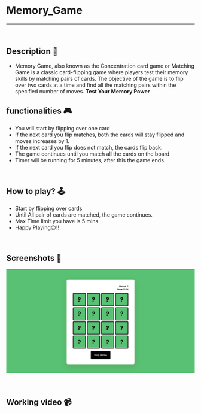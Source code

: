 # **Memory_Game** 

---

<br>

## **Description 📃**
- Memory Game, also known as the Concentration card game or Matching Game is a classic card-flipping game where players test their memory skills by matching pairs of cards. The objective of the game is to flip over two cards at a time and find all the matching pairs within the specified number of moves.
**Test Your Memory Power**

## **functionalities 🎮**
- You will start by flipping over one card
- If the next card you flip matches, both the cards will stay flipped and moves increases by 1. 
- If the next card you flip does not match, the cards flip back.
- The game continues until you match all the cards on the board.
- Timer will be running for 5 minutes, after this the game ends.
<br>

## **How to play? 🕹️**
- Start by flipping over cards
- Until All pair of cards are matched, the game continues.
- Max Time limit you have is 5 mins.
- Happy Playing😉!!

<br>

## **Screenshots 📸**
![image](../../assets/images/MemoryGame.png)
<br>

<br>

## **Working video 📹**
<!-- add your working video over here -->
